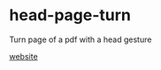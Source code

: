 # head-page-turn
Turn page of a pdf with a head gesture

[website](dvidbruhm.github.io/head-page-turn/)
